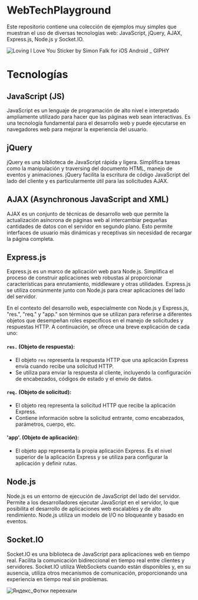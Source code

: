 # WebTechPlayground

Este repositorio contiene una colección de ejemplos muy simples que muestran el uso de diversas tecnologías web: JavaScript, jQuery, AJAX, Express.js, Node.js y Socket.IO. 

![Loving I Love You Sticker by Simon Falk for iOS   Android _ GIPHY](https://github.com/martacanirome4/WebTechPlayground/assets/50625677/b5471f24-480b-4eec-b77a-393e1d3f674f)


# Tecnologías

## JavaScript (JS)
JavaScript es un lenguaje de programación de alto nivel e interpretado ampliamente utilizado para hacer que las páginas web sean interactivas. Es una tecnología fundamental para el desarrollo web y puede ejecutarse en navegadores web para mejorar la experiencia del usuario.

## jQuery
jQuery es una biblioteca de JavaScript rápida y ligera. Simplifica tareas como la manipulación y traversing del documento HTML, manejo de eventos y animaciones. jQuery facilita la escritura de código JavaScript del lado del cliente y es particularmente útil para las solicitudes AJAX.

## AJAX (Asynchronous JavaScript and XML)
AJAX es un conjunto de técnicas de desarrollo web que permite la actualización asíncrona de páginas web al intercambiar pequeñas cantidades de datos con el servidor en segundo plano. Esto permite interfaces de usuario más dinámicas y receptivas sin necesidad de recargar la página completa.

## Express.js
Express.js es un marco de aplicación web para Node.js. Simplifica el proceso de construir aplicaciones web robustas al proporcionar características para enrutamiento, middleware y otras utilidades. Express.js se utiliza comúnmente junto con Node.js para crear aplicaciones del lado del servidor.

En el contexto del desarrollo web, especialmente con Node.js y Express.js, "res.", "req." y "app." son términos que se utilizan para referirse a diferentes objetos que desempeñan roles específicos en el manejo de solicitudes y respuestas HTTP. A continuación, se ofrece una breve explicación de cada uno:

#### `res.` (Objeto de respuesta):
- El objeto `res` representa la respuesta HTTP que una aplicación Express envía cuando recibe una solicitud HTTP.
- Se utiliza para enviar la respuesta al cliente, incluyendo la configuración de encabezados, códigos de estado y el envío de datos.

#### `req.` (Objeto de solicitud):
- El objeto req representa la solicitud HTTP que recibe la aplicación Express.
- Contiene información sobre la solicitud entrante, como encabezados, parámetros, cuerpo, etc.

#### 'app'. (Objeto de aplicación):
- El objeto app representa la propia aplicación Express. Es el nivel superior de la aplicación Express y se utiliza para configurar la aplicación y definir rutas.


## Node.js
Node.js es un entorno de ejecución de JavaScript del lado del servidor. Permite a los desarrolladores ejecutar JavaScript en el servidor, lo que posibilita el desarrollo de aplicaciones web escalables y de alto rendimiento. Node.js utiliza un modelo de I/O no bloqueante y basado en eventos.

## Socket.IO
Socket.IO es una biblioteca de JavaScript para aplicaciones web en tiempo real. Facilita la comunicación bidireccional en tiempo real entre clientes y servidores. Socket.IO utiliza WebSockets cuando están disponibles y, en su ausencia, utiliza otros mecanismos de comunicación, proporcionando una experiencia en tiempo real sin problemas.

![Яндекс_Фотки переехали](https://github.com/martacanirome4/js-practice/assets/50625677/37ead303-ca72-439e-a951-ef019ca5350f)

